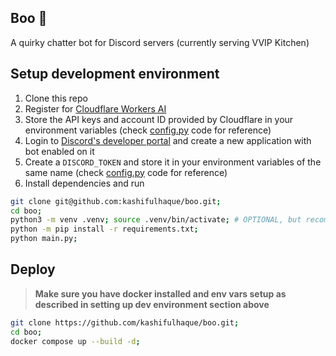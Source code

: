 ## **Boo** 👻
A quirky chatter bot for Discord servers (currently serving VVIP Kitchen)

## **Setup development environment**
1. Clone this repo
2. Register for [Cloudflare Workers AI](https://developers.cloudflare.com/workers-ai)
3. Store the API keys and account ID provided by Cloudflare in your environment variables (check [config.py](./config.py) code for reference)
4. Login to [Discord's developer portal](https://discord.dev) and create a new application with bot enabled on it
5. Create a `DISCORD_TOKEN` and store it in your environment variables of the same name (check [config.py](./config.py) code for reference)
6. Install dependencies and run

```sh
git clone git@github.com:kashifulhaque/boo.git;
cd boo;
python3 -m venv .venv; source .venv/bin/activate; # OPTIONAL, but recommended
python -m pip install -r requirements.txt;
python main.py;
```

## **Deploy**
> **Make sure you have docker installed and env vars setup as described in setting up dev environment section above**
```sh
git clone https://github.com/kashifulhaque/boo.git;
cd boo;
docker compose up --build -d;
```